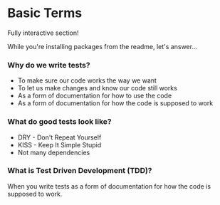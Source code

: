 # Basic Terms

Fully interactive section!

While you're installing packages from the readme, let's answer...

### Why do we write tests?

* To make sure our code works the way we want
* To let us make changes and know our code still works
* As a form of documentation for how to use the code
* As a form of documentation for how the code is supposed to work

### What do good tests look like?

* DRY - Don't Repeat Yourself
* KISS - Keep It Simple Stupid
* Not many dependencies


### What is Test Driven Development (TDD)?

When you write tests as a form of documentation for how the code is supposed to work. 
